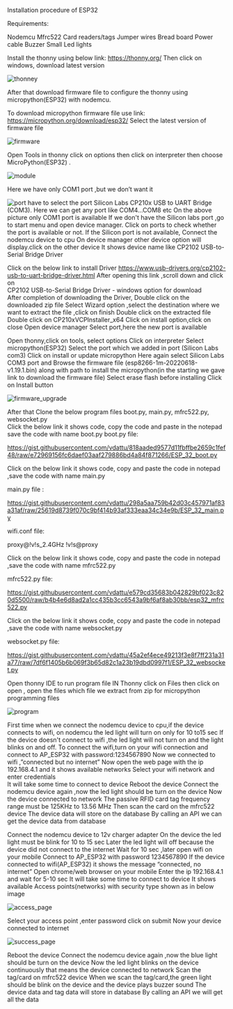 Installation procedure of ESP32

Requirements:

Nodemcu
Mfrc522
Card readers/tags
Jumper wires
Bread board
Power cable
Buzzer
Small Led lights



Install the thonny using below link: 
    https://thonny.org/
Then click on windows, download latest version

![thonney](https://github.com/ChVeerababu/MFRC522_ESP32/blob/main/thonney.png?raw=true)

After that download firmware file to configure the thonny using micropython(ESP32) with nodemcu.

To download micropython firmware file use link:
                        https://micropython.org/download/esp32/
Select the latest version of firmware file

![firmware](https://github.com/ChVeerababu/MFRC522_ESP32/blob/main/firmware.png?raw=true)


Open Tools  in thonny click on options then click on interpreter then choose  MicroPython(ESP32) .

![module](https://github.com/ChVeerababu/MFRC522_ESP32/blob/main/module.png?raw=true)


Here we have only COM1 port ,but we don’t want it

![port](https://github.com/ChVeerababu/MFRC522_ESP32/blob/main/port.png?raw=true)
 have to select the port Silicon Labs CP210x USB to UART Bridge (COM3). 
Here we can get any port like COM4…COM8 etc 
On the above picture only COM1 port is available
If we don't have the Silicon labs port ,go to start menu and open device manager.
Click on ports  to check whether the port is available or not.
If the Silicon port is not available, Connect the nodemcu device to cpu
On device manager other device option will display.click on the other device 
It shows device name like CP2102 USB-to-Serial Bridge Driver

Click on the below link to install Driver
           https://www.usb-drivers.org/cp2102-usb-to-uart-bridge-driver.html
After opening this link ,scroll down and click on  
          CP2102 USB-to-Serial Bridge Driver - windows option for download                                                   
After completion of downloading the Driver, Double click on the downloaded zip file
Select Wizard option ,select the destination where we want to extract the file ,click on finish
Double click on the  extracted file 
Double click on CP210xVCPInstaller_x64
Click on install option,click on close
Open device manager
Select port,here the new port is available 

Open thonny,click on tools, select options 
Click on interpreter
Select micropython(ESP32)
Select the port which we added in port (Silicon Labs com3)
Click on install or update micropython 
Here again select Silicon Labs COM3 port and  Browse the firmware file (esp8266-1m-20220618-v1.19.1.bin)  along with path to install the micropython(in the starting  we gave link to download the firmware file)
Select erase flash before installing
Click on Install button

![firmware_upgrade](https://github.com/ChVeerababu/MFRC522_ESP32/blob/main/firmware_upgrade.png?raw=true)



 After that Clone the below program files boot.py,     main.py,   mfrc522.py,   websocket.py    
Click the below link it shows code, copy the code and paste in the notepad save the code with name boot.py
boot.py file:

https://gist.githubusercontent.com/vdattu/818aaded9577d11fbffbe2659c1fef48/raw/e72969156fc6daef03aaf279886bd4a84f871266/ESP_32_boot.py 

Click on the below link it shows code, copy and paste the code in notepad ,save the code with name main.py



main.py file :

https://gist.githubusercontent.com/vdattu/298a5aa759b42d03c457971af83a31af/raw/25619d8739f070c9bf414b93af333eaa34c34e9b/ESP_32_main.py 


wifi.conf file:

proxy@!v!s_2.4GHz !v!s@proxy 

Click on the below link it shows code, copy and paste the code in notepad ,save the code with name mfrc522.py

mfrc522.py file:

https://gist.githubusercontent.com/vdattu/e579cd35683b042829bf023c820d5500/raw/b4b4e6d8ad2a1cc435b3cc6543a9bf6af8ab30bb/esp32_mfrc522.py

Click on the below link it shows code, copy and paste the code in notepad ,save the code with name websocket.py

websocket.py file:

https://gist.githubusercontent.com/vdattu/45a2ef4ece49213f3e8f7ff231a31a77/raw/7df6f1405b6b069f3b65d82c1a23b19dbd0997f1/ESP_32_websocket.py 

Open thonny IDE to run program file
IN Thonny click on Files then click on open ,  open the files which file we extract from zip for micropython programming files


![program](https://github.com/ChVeerababu/MFRC522_ESP32/blob/main/program.png?raw=true)

First time when we connect the nodemcu device to cpu,if the device connects to wifi, on nodemcu the led light will turn on only for 10 to15 sec
If the device doesn't connect to wifi ,the led light will not turn on and the light blinks on and off.
To connect the wifi,turn on your wifi connection and connect to AP_ESP32 with password:1234567890
Now we connected to wifi ,”connected but no internet”
Now open the web page with the ip 192.168.4.1 and it shows available networks 
Select your wifi network and enter credentials  
It will take some time to connect to device
Reboot the device
Connect the nodemcu  device again ,now the led light  should be turn on the device
Now the device connected to network
The passive RFID  card tag frequency range must be 125KHz to 13.56 MHz 
Then scan the card on the mfrc522 device
The device data will store on the database 
By calling an API we can get the device data from database








Connect the nodemcu device to 12v charger adapter
On the device the led light must be blink for 10 to 15 sec
Later the led light will off  because the device did  not connect to the  internet
Wait for 10 sec ,later open wifi on your mobile
Connect to AP_ESP32 with password 1234567890
If the device connected to wifi(AP_ESP32) it shows the message  “connected, no internet”
Open chrome/web browser on your mobile
Enter the ip 192.168.4.1 and wait for 5-10 sec 
It will take some time to connect to device
It shows available Access points(networks) with security type shown as in below image

![access_page](https://github.com/ChVeerababu/MFRC522_ESP32/blob/main/access_page.png?raw=true)


Select your access point ,enter password click on submit
Now your device connected to internet

![success_page](https://github.com/ChVeerababu/MFRC522_ESP32/blob/main/success_page.png?raw=true)

Reboot the device
Connect the nodemcu  device again ,now the blue light  should be turn on the device
Now the led light blinks on the device continuously that means the device connected to network
Scan the tag/card on mfrc522 device
When we scan the tag/card,the green light should be blink on the device and the device plays  buzzer sound
The device data and tag data will store in database
By calling an API we will get all the data
 





